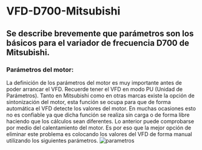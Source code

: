 # VFD-D700-Mitsubishi
## Se describe brevemente que parámetros son los básicos para el variador de frecuencia D700 de Mitsubishi.
### Parámetros del motor:
La definición de los parámetros del motor es muy importante antes de poder arrancar el VFD. Recuerde tener el VFD en modo PU (Unidad de Parámetros). Tanto en Mitsubishi como en otras marcas existe la opción de sintonización del motor, esta función se ocupa para que de forma automática el VFD detecte los valores del motor. En muchas ocasiones esto no es confiable ya que dicha función se realiza sin carga o de forma libre haciendo que los cálculos sean diferentes. Lo anterior puede comprobarse por medio del calentamiento del motor. Es por eso que la mejor opción de eliminar este problema es colocando los valores del VFD de forma manual utilizando los siguientes parámetros.
![parametros](https://user-images.githubusercontent.com/67771358/86429451-2be8c900-bcb5-11ea-86ad-2acf999a93df.png)


